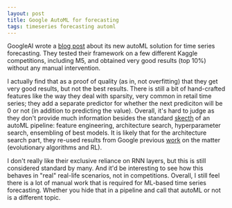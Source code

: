 ```yaml
---
layout: post
title: Google AutoML for forecasting
tags: timeseries forecasting automl
---
```


GoogleAI wrote a [blog
post](https://ai.googleblog.com/2020/12/using-automl-for-time-series-forecasting.html)
about its new autoML solution for time series forecasting. They tested their
framework on a few different Kaggle competitions, including M5, and obtained
very good results (top 10%) without any manual intervention.

I actually find that as a proof of quality (as in, not overfitting) that they
get very good results, but not the best results.
There is still a bit of hand-crafted features like the way they deal with
sparsity, very common in retail time series; they add a separate predictor for
whether the next prediciton will be 0 or not (in addition to predicting the
value).
Overall, it's hard to judge as they don't provide much information besides the
standard
[skecth](https://1.bp.blogspot.com/-5VIKGwKurE4/X8p0t96KlzI/AAAAAAAAG3w/R_mfc8UOYG8tSbn0RjvdNhS8z9RPYxxZwCLcBGAsYHQ/s1999/image2.png)
of an autoML pipeline: feature engineering, architecture search, hyperparameter
search, ensembling of best models. It is likely that for the architecture search
part, they re-used results from Google previous
[work](https://ai.googleblog.com/2017/05/using-machine-learning-to-explore.html)
on the matter (evolutionary algorithms and RL).

I don't really like their exclusive reliance on RNN layers, but this is still
considered standard by many. And it'd be interesting to see how this behaves in
"real" real-life scenarios, not in competitions.
Overall, I still feel there is a lot of manual work that is required for
ML-based time series forecasting. Whether you hide that in a pipeline and call
that autoML or not is a different topic.
